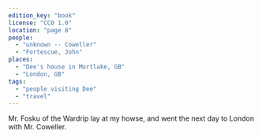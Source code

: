 ```yaml
---
edition_key: "book"
license: "CC0 1.0"
location: "page 8"
people:
  - "unknown -- Coweller"
  - "Fortescue, John"
places:
  - "Dee's house in Mortlake, GB"
  - "London, GB"
tags:
  - "people visiting Dee"
  - "travel"
---
```

Mr. Fosku of the Wardrip lay at my howse, and went
the next day to London with Mr. Coweller.
